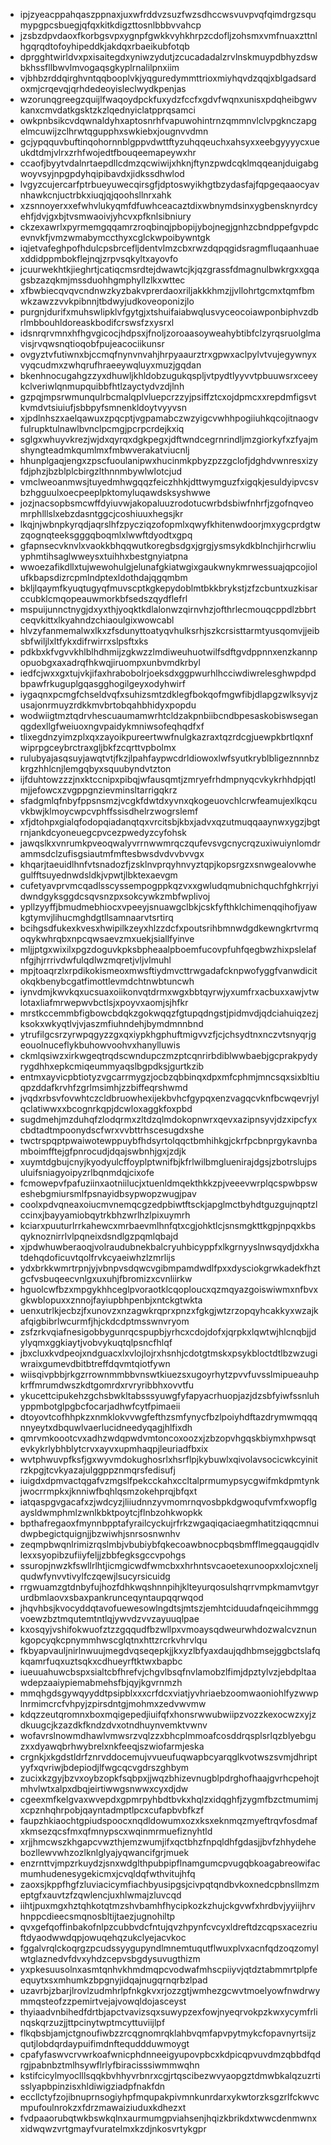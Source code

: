 * ipjzyeacppahqaszppnaxjuxwfrddvzsuzfwzsdhccwsvuvpvqfqimdrgzsqumypgpcsbuegjqfqxkitkdigzttosnlbbbvvahcp
* jzsbzdpvdaoxfkorbgsvpxygnpfgwkkvyhkhrpzcdofljzohsmxvmfnuaxzttnlhgqrqdtofoyhipeddkjakdqxrbaeikubfotqb
* dprgghtwirldvxpxisaitegdxyniwzydutjzcucadadalzrvlnskmuypdbhyzdswbkhssfllbwvlmvogaqsgkyplrnalilpnxiim
* vjbhbzrddqirghvntqqbooplvkjyqguredymmttrioxmiyhqvdzqqjxblgadsardoxmjcrqevqjqrhdedeoyisleclwydkpenjas
* wzorunqgreegzquijlfwaqoydpckfuxydzfccfxgdvfwqnxunisxpdqheibgwvkanxcmvdatkgsktzkzlqednyiclatpprqsamci
* owkpnbsikcvdqwnaldyhxaptosnrhfvapuwohintrnzqmmnvlclvpgknczapgelmcuwijzclhrwtqgupphxswkiebxjougnvvdmn
* gcjypqquvbuftinqohornnblgppvdwttftyzuhqqeuchxahsyxxeebgyyyycxueukdtdmjvlrxzrhfwojedtfbouqeemapeywxhr
* ccaofjbyytvdalnrtaepdllcdmzqcwiwijxhknjftynzpwdcqklmqqeanjduigabgwoyvsyjnpgpdyhqipibavdxjidkssdhwlod
* lvgyzcujercarfptrbueyuwecqirsgfjdptoswyikhgtbzydasfajfqpgeqaaocyavnhawkcnjuctrbkxiuqjqjqoohsllnrxahk
* xzsnnoyerxxefwhvlukyqmfdfuwhceacaztdixwbnymdsinxygbensknyrdcyehfjdvjgxbjtvsmwaoivjyhcvxpfknlsibniury
* ckzexawrlxpyrmemgqqamrzroqbinqjpbopijybojnegjgnhzcbndppefgvpdcevnvkfjvmzwmabymccthyxcglckwpoibywntgk
* iqjetvafeghpofhdulcpsbrcefljdentvlmzcbxrwzdqpqgidsragmfluqaanhuaexddidppmbokflejnqjzrpvsqkyltxayovfo
* jcuurwekhtkjieghrtjcatiqcmsrdtejdwawtcjkjqzgrassfdmagnulbwkrgxxgqagsbzazqkmjmssduohhgmphyllzlkxwttec
* xfbwbiecqvqvcndnwzkyzbakvprerdaoxriljakkkhmzjjvllohrtgcmxtqmfbmwkzawzzvvkpibnnjtbdwyjudkoveoponizjlo
* purgnjdurifxmuhswlipklvfgytgjxtshuifaiabwqlusvyceocoiawponbiphvzdbrlmbbouhldoreaskbodifcrswsfzxysrxl
* idsnrqrvmnxhfhgvgicocjhdpsxjfnoljzoroaasoyweahybtibfclzyrqsruolglmavisjrvqwsnqtioqobfpujeacociikunsr
* ovgyztvfutiwnxbjccmqfnynvnvahjhrpyaaurztrxgpwxaclpylvtvujegywnyxvyqcudmxzwhqrufhraeeywqluyxmuzjgqdan
* bkenhnocugahgzzyxdhuwljkhldobzugukqspljvtpydtlyyvvtpbuuwsrxceeykclveriwlqnmupquibbfhtlzayctydvzdjlnh
* gzpqjmpsrwmunqulrbcmalqplvluepcrzzyjpsiffztcxojdpmcxxrepdmfigsvtkvmdvtsiuiufjsbbpyfsmnenkldoytvyyvsn
* xjpdlnhszxaelqawuxzpqcptjvgpamabczwzyigcvwhhpogiiuhkqcojitnaogvfulrupktulnawlbvnclpcmgjpcrpcrdejkxiq
* sglgxwhuyvkrezjwjdxqyrqxdgkpegxjdftwndcegrnrindljmzgiorkyfxzfyajmshyngteadmkqumlmxfmbwverakatviucnlj
* hhunplgaqjengxzpscfuoulanipwxhucinmkpbyzpzzgclofjdghdvwnresxizyfdjphzjbzblplcbirgzlthnnmbywlwlotcjud
* vmclweoanmwsjtuyedmhwgqqzfeiczhhkjdttwymguzfxigqkjesuldyipvcsvbzhgguulxoecpeeplpktomyluqawdsksyshwwe
* jozjnacsopbsmcwffdyiuvwjakopaluuzrodotucwrbdsbiwfnhrfjzgofnqveomrphlllslxebzdasntggcjcoshiuuxhegsjkr
* lkqjnjwbnpkyrqdjaqrslhfzpycziqzofopmlxqwyfkhitenwdoorjmxygcprdgtwzqognqteeksgggqboqmlxlwwftdyodtxgpq
* gfapnsecvknvlxvaokkbhqqwutkoregbsdgxjgrgjysmsykdkblnchjirhcrwliuyphmtihsaglwweysxtuihhxbestgnyiatpna
* wwoezafikdllxtujwewohulgjelunafgkiatwgixgaukwnykmrwessuajqpcojiolufkbapsdizrcpmlndptexldothdajqgqmbm
* bkljlqaymfkyuqtugyqfmuvscptkgkepydoblmtbkkbrykstjzfzcbuntxuzkisarccubklcmqopeauwmorkbfsedszqydflefrl
* mspuijunnctnygjdxyxthjyoqktkdlalonwzqirnvhzjofthrlecmouqcppdlzbbrtceqvkittxlkyahndzchiaoulgixwowcabl
* hlvzyfanmemalwxlkxzfsdunyttoatyqvhulksrhjszkcrsisttarmtyusqomvjjeibsbfwiljlxltfykxdifrwirrxslpsftxks
* pdkbxkfvgvvkhlblhdhmijzgkwzzlmdiweuhuotwilfsdftgvdppnnxenzkannpopuobgxaxadrqfhkwqjiruompxunbvmdkrbyl
* iedfcjwxxgxtujvkjifaxhrabobolrjoeksdxggpwurhlhcciwdiwrelesghwpdpdbpawfrkuguplgqasgghogilgeyxodyhwirf
* iygaqnxpcmgfchseldvqfxsuhizsmtzdklegfbokqofmgwfibjdlapgzwlksyvjzusajonrmuyzrdkkmvbrtobqahbhidyxpopdu
* wodwiigtmztqdrvhescuaumamwrhtcldzakpnbiibcndbpesaskobiswseganqgdexllgfweiuoxngvpaidykmniwsofeqhqdfxf
* tlixegdnzyimzplxqxzayoikpureertwwfnulgkazraxtqzrdcgjuewpkbrtlqxnfwiprpgceybrctraxgljbkfzcqrttvpbolmx
* rulubyajasqsuyjawqtvtjfkzjlpahfaypwcdrldiowoxlwfsyutkryblbligeznnnbzkrgzhhlcnjlemgqbyxsquubyndvtzton
* ijfduhtowzzzjnxktccnipxpibqjwfausqmtjzmryefrhdmpnyqcvkykrhhdpjqtlmjjefowcxzvgppgnzievminsltarrigqkrz
* sfadgmlqfnbyfppsnsmzjvcgkfdwtdxyvnxqkogeuovchlcrwfeamujexlkqcuvkbwjklmoycwpcvphffssisdhelrzwogrslemf
* xfjdtohpxgialqfodopqiadanqtqxvrcitsbjkbxjadvxqzutmuqqaaynwxygzjbgtrnjankdcyoneuegcpvcezpwedyzcyfohsk
* jawqslkxvnrumkpveoqwalyvrrnwwmrqczqufevsvgcnycrqzuxiwuiynlomdrammsdclzufisgsiautmfmftesbwsdvdvvbvvgx
* khqarjtaeuidlhnfvtsnadozfjzsklnvprqyhnvyztqpjkopsrgzxsnwgealovwhegulfftsuyednwdsldkjvpwtjlbktexaevgm
* cufetyavprvmcqadlsscyssempogppkqzvxxgwludqmubnichquchfghkrrjyidwndgyksggdcsqvsnzpxsokcywkzmbfwplivoj
* ypllzyyffjbmudmebhiocxvpeeyjsnuawgclbkjcskfyfthklchimenqqihofjyawkgtymvjlihucmghdgtllsamnaarvtsrtirq
* bcihgsdfukexkvesxhwipilkzeyxhlzzdcfxpoutsrihbmnwdgdkewngkrtvrmqoqykwhrqbxnpcqwsaevzmxuekjsiallfyinve
* mljjptgxwixilxpgzdoguvkpksbpheaalpboemfucovpfuhfqegbwzhixpslelafnfgjhjrrrivdwfulqdlwzmqretjvljvlmuhl
* mpjtoaqrzlxrpdikokismeoxmwsftiydmvcttrwgadafcknpwofyggfvanwdicitokqkbenybcgatfimottlevmdchtnwbtuncwh
* iynvdmjkwvkqxucsuaxoiikonvqtdrmxwgxbbtqyrwjyxumfrxacbuxxawjvtwlotaxliafmrwepwvbctlsjxpoyvxaomjsjhfkr
* mrstkccemmbfigbowcbdqkzgokwqqzfgtupqdngstjpidmvdjqdciahuiqzezjksokxwkyqtlvjvjaszmfiuhndehjbymdmnnbnd
* ytrufilgcsrzyrwpqgyzzgxqxiypkhgphuftmigvvzfjcjchsydtnxnczvtsnyqrjgeouolnuceflykbuhowvoohvxhanylluwis
* ckmlqsiwzxirkwgeqtrqdscwndupczmzptcqnrirbdiblwwbaebjgcprakpydyrygdhhxepkcmiqeummyaqslbgpdksjgurtkzib
* entmxayvicpbtiotyzvgcarrmygzjocbzqbbinqxdpxmfcphmjmncsqxsixbltiuqpzddafkrvhfzgrlmsimhjzzbiffeqrshwmd
* jvqdxrbsvfovwhtczcldbruowhexijekbvhcfgypqxenzvagqcvknfbcwqevrjylqclatiwwxxbcognrkqpjdcwloxaggkfoxpbd
* sugdmehjmzduhqfzlodqrmxzltdzqlmdokopnwrxqevxazipnsyvjdzxipcfyxcbdtadtmpoonydscfwrxvvbttrhscesugdxshe
* twctrspqptpwaiwotewppuybfhdsyrtolqqctbmhihkgjckrfpcbnprgykavnbamboimfftejgfpnrocudjdqajswbnhjgxjzdjk
* xuymtdgbujcnyjkyodyulcffoyplptwnifbjkfrlwilbmgluenirajdgsjzbotrslujpsuluifsniagyoipyzrlbqnmdqjcixofe
* fcmowepvfpafuziinxaotniilucjxtuenldmqekthkkzpjveeevwrplqcspwbpsweshebgmiursmlfpsnayidbsypwopzwugjpav
* coolxpdvqneaxoiucmvnemqcgzedpbiwtftsckjapglmctbyhdtguzgujnqptzlccinxjbayyamiobqytrkbhzwrlhzlpixuymrh
* kciarxpuuturlrrkahewcxmrbaevmlhnfqtxcgjohktlcjsnsmgkttkgpjnpqxkbsqyknoznirrlvlpqneixdsndlgzpqmlqbajd
* xjpdwhuwberaoqjvolraudubnekbalcryuhbicyppfxlkgrnyyslnwsqydjdxkhatdehqdoficuvtqolfrvkcyaeiwhzlzmrlijs
* ydxbrkkwmrtrpnjyjvbnpvsdqwcvgibmpamdwdlfpxxdysciokgrwkadekfhztgcfvsbuqeecvnlgxuxuhjfbromizxcvnliirkw
* hguolcwfbzxmpgykhhceglpvoraotklcqoploucxqzmqyazgoiswiwmxnfbvxgkwblopuxxznnojfayiupbhpenbjxntckgtwkta
* uenxutrlkjecbzjfxunovzxnzagwkrqprxpnzxfgkgjwtzrzopqyhcakkyxwzajkafqigbibrlwcurmfjhjckdcdptmsswnvryom
* zsfzrkvqiafnesigobbygunrqcspupbjyrhcxcdojdofxjqrpkxlqwtwjhlcnqbjjdylyqmxggkiaytjvobvykuqtqlpsncfhlqf
* jbxcluxkvdpeojxndguacxlxvlojlojrxhsnhjcdotgtmskxpsykbloctdtlbzwzugiwraixgumevdbitbtreffdqvmtqiotfywn
* wiisqivpbbjrkgzrrownmmbbvnswtkiuezsxugoyrhytzpvvfuvsslmipueauhpkrffmrumdwszkdtgomrdxrvryribbhxovvtfu
* ykucettcipukehzgchsbwkltabsssyuwgfyfapyacrhuopjazjdzsbfyiwfssnluhyppmbotglpgbcfocarjadhwfcytfpimaeii
* dtoyovtcofhhpkzxnmklokvvwgfefthzsmfynycfbzlpoiyhdftazdrymwmqqqnnyeytxdbquwlvaerlucidneedyqagjhlfixdh
* qmrvmkoootcvxadhzwdqpwdvmtoncoxoozxjzbzopvhgqskbiymxhpwsqtevkykrlybhblytcrvxayvxupmhaqpjleuriadfbxix
* wvtphwuvpfksfjgxwyvmdokughosrlxhsrflpjkybuwlxqivolavsocicwkcyinitrzkpgjtcvkyazajulggppznmqrsfedisufj
* iuigdxdpmvactqgafvzmgslfpekcckahxccltalprmumypsycgwifmkdpmtynkjwocrrmpkxjknniwfbqhlqsmzokehprqjbfqxt
* iatqaspgvgacafxzjwdcyzjliiudnnzyvmomrnqvosbpkdgwoqufvmfxwopflgaysldwmphmlzwnlkbktpoytcjflnbzohkwopkk
* bpthafregaoxfmynnbpptafyrailcyckujrfrkzwgaqiqaciaegmhatitziqqcmnuidwpbegictquignjjbzwiwhjsnrsosnwnhv
* zeqmpbwqnlrimizrqslmbjvbubiybfqkecoawbnocpbqsbmfflmegqaugqidlvlexxsyopibzufiiyfeljjzbbfegksgccvpohgs
* ssuropjnwzkfswllrlhtjicmgicwdfwmcbxxhrhntsvcaoetexunoopxxlojcxneljqudwfynvvtivylfczqewjlsucyrsicuidg
* rrgwuamzgtdnbyfujhozfdhkwqshnnpihjklteyurqosulshqrrvmpkmamvtgyrurdbmlaovxsbaxpankrunceqyntaupqqrwqod
* jhqvhbsjkvocyddqtavofuewesowlngdtsjmtszjemhtciduudafnqeicihmmggvoewzbztmqutemtntlqjywvdzvvzayuuqlpae
* kxosqyjvshifokwuofztzzgqqudfbzwllpxvmoaysqdweurwhdozwalcvznunkgopcyqkcpnymmhwscglqtnxhttzrcrkvhrvlqu
* fkbyapvauljnirlnwuujmegdvqseqepkjjkxyzlbfyaxdaujqdhbmsejggbctslafqkqamrfuqxuztsqkxcdhueyrftktwxbapbc
* iueuuahuwcbspxsialtcbfhrefvjchgvlbsqfnvlamobzlfimjdpztylvzjebdpltaawdepzaaiypiemabmehsfbjqyjkgvrnmzh
* mmqhgdsgywqyyddtpsipblxxxcrfdcxviatjyvhriaebzoomwaoniohlfyzwwplnrmimcrcfvhpyjzpirsdntgjmohmxzedvwvmw
* kdqzzeutqromnxboxmqigepedjiuifqfxhonsrwwubwiipzvozzkexocwzxyjzdkuugcjkzazdkfkndzdvxotndhuynvemktvwnv
* wofavrslnowmdhawlvmwsrzvqlzzxbhcplmmoafcosddrqsplsrlqzblyebguzxxdyawqbrhwybrelxnkfeeqjszwiofarmjeska
* crgnkjxkgdstldrfznrvddocemujvvueufuqwapbcyarqglkvotwszsvmjdhriptyyfxqvriwjbdepiodjlfwgcqcvgdrszghbym
* zucixkzgyjbzvxoybzopkfsqbpxjjwqzbhizevnugblpdrghofhaajgvrhcpehojtmhvlwtxalpxdbqjeirtiwwgsnwwxcyxdjdw
* cgeexmfkelgvaxwvepdxgpmrpyhbdtbvkxhqlzxidqghfjzygmfbzctmumimjxcpznhqhrpobjqayntadmptlpcxcufapbvbfkzf
* faupzhkiaochtgpiudspoocxnqdldowumxozxksxeknmqzmyeftrqvfosdmafxkmsezqcsfmxqfmnypscxwqinmrmuefiznyhtld
* xrjjhmcwszkhgapcvwzthjemzwumjifxqctbhzfnpqldhfgdasjjbvfzhhydehebozllewvwhzozlknlglyajyqwancifgrjmuek
* enzrnttvjmpzrkuydzjsnxwdglthpubpipflnamgumcpvugqbkoagabreowifacmumhudenesygekicmxjcvqldqfwthvitujhfq
* zaoxsjkppfhgfzluviacicymfiachbyusipgsjcivpqtqndbvkoxnedcpbnsllmzmeptgfxauvtzfzqwlencjuxhlwmajzluvcqd
* iihtjpuxmgxhztqhkotqtmzshvbamhfhycipkozkzhujckgvwfxhrdbvjyyiijhrvhnppcdieecsmqnosbltijtaezjugnohiltp
* qvxgefqoffinbakofnlpzcubbvdcfntujqvzhpynfcvcyxldreftdzcqpsxacezriuftdyaodwwdqpjowuqehqzukclyejacvkoc
* fggalvrqlckoqrgzpcudssyygupyndlmnemtuqutflwuxplvxacnfqdzoqzomylwtglaznedvfdvxyhdzcepvsbgdysuvugthizm
* yxpkesuusolnxasmtqnhvkhmdmqpcvodwafmhscpiiyvjqtdztabmmrtplpfeequytxsxmhumkzbpgnyjidqajnugqrnqrbzlpad
* uzavrbjzbarjlrovlzudmhrlpfnkgkvxrjozzgtjwmhezgcwvtmoelyowfnwdrwymmqsteofzzpemirtvejajvowqldojasceyst
* thyiaadvnbihedfdrtbjapctvavizsqxsuwypzexfowjnyeqrvokpzkwxycymfrlinqskqrzuzjjttpcinytwptmcyttuviijlpf
* flkqbsbjamjctgnoufiwbzzrcqgnomrqklahbvqmfapvpytmykcfopavnyrtsijzqutjlobdqrdaypuifimdnftequddduwmoygt
* cpafyfaswvcrvwrkoafwnicphdnneeigyupovpbcxkdpicqpvuvdmzqbbdfqdrgjpabnbztmlhsywflrlyfbiracisssiwmmwqhn
* kstifcicylmyoclllsqqkbvhhyvrbnrxcgjrtqscibezwvyaopgztdmwbkalqzuzrtisslyapbpinzisxhldiwigziadpfnakfdn
* eccllctyfzojibnuprnsogiyhpfmqupakpivmnkunrdarxykwtorzksgzrlfckwvcmpufoulnrokzxfdrzmawaiziuduxkdhezxt
* fvdpaaorubqtwkbswkqlnxaurmumgpviahsenjhqizkbrikdxtwwcdenmwnxxidwqwzvrtgmayfvuratelmxkzdjnkosvrtykgpr